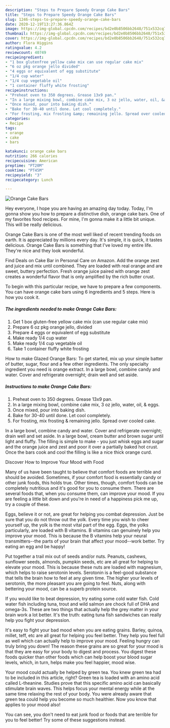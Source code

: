 ```yaml
---
description: "Steps to Prepare Speedy Orange Cake Bars"
title: "Steps to Prepare Speedy Orange Cake Bars"
slug: 1246-steps-to-prepare-speedy-orange-cake-bars
date: 2020-12-19T13:27:36.864Z
image: https://img-global.cpcdn.com/recipes/bd2e0b8506bb2648/751x532cq70/orange-cake-bars-recipe-main-photo.jpg
thumbnail: https://img-global.cpcdn.com/recipes/bd2e0b8506bb2648/751x532cq70/orange-cake-bars-recipe-main-photo.jpg
cover: https://img-global.cpcdn.com/recipes/bd2e0b8506bb2648/751x532cq70/orange-cake-bars-recipe-main-photo.jpg
author: Flora Higgins
ratingvalue: 4.2
reviewcount: 40749
recipeingredient:
- "1 box glutenfree yellow cake mix can use regular cake mix"
- "6 oz pkg orange jello divided"
- "4 eggs or equivalent of egg substitute"
- "1/4 cup water"
- "1/4 cup vegetable oil"
- "1 container fluffy white frosting"
recipeinstructions:
- "Preheat oven to 350 degrees. Grease 13x9 pan."
- "In a large mixing bowl, combine cake mix, 3 oz jello, water, oil, &amp; eggs."
- "Once mixed, pour into baking dish."
- "Bake for 30-40 until done. Let cool completely."
- "For frosting, mix frosting &amp; remaining jello. Spread over cooled cake."
categories:
- Recipe
tags:
- orange
- cake
- bars

katakunci: orange cake bars 
nutrition: 266 calories
recipecuisine: American
preptime: "PT20M"
cooktime: "PT45M"
recipeyield: "3"
recipecategory: Lunch

---
```



![Orange Cake Bars](https://img-global.cpcdn.com/recipes/bd2e0b8506bb2648/751x532cq70/orange-cake-bars-recipe-main-photo.jpg)

Hey everyone, I hope you are having an amazing day today. Today, I'm gonna show you how to prepare a distinctive dish, orange cake bars. One of my favorites food recipes. For mine, I'm gonna make it a little bit unique. This will be really delicious.

Orange Cake Bars is one of the most well liked of recent trending foods on earth. It is appreciated by millions every day. It's simple, it is quick, it tastes delicious. Orange Cake Bars is something that I've loved my entire life. They're nice and they look wonderful.

Find Deals on Cake Bar in Personal Care on Amazon. Add the orange zest and juice and mix until combined. They are loaded with real orange and are sweet, buttery perfection. Fresh orange juice paired with orange zest creates a wonderful flavor that is only amplified by the rich butter crust.


To begin with this particular recipe, we have to prepare a few components. You can have orange cake bars using 6 ingredients and 5 steps. Here is how you cook it.

<!--inarticleads1-->

##### The ingredients needed to make Orange Cake Bars:

1. Get 1 box gluten-free yellow cake mix (can use regular cake mix)
1. Prepare 6 oz pkg orange jello, divided
1. Prepare 4 eggs or equivalent of egg substitute
1. Make ready 1/4 cup water
1. Make ready 1/4 cup vegetable oil
1. Take 1 container fluffy white frosting


How to make Glazed Orange Bars: To get started, mix up your simple batter of butter, sugar, flour and a few other ingredients. The only specialty ingredient you need is orange extract. In a large bowl, combine candy and water. Cover and refrigerate overnight; drain well and set aside. 

<!--inarticleads2-->

##### Instructions to make Orange Cake Bars:

1. Preheat oven to 350 degrees. Grease 13x9 pan.
1. In a large mixing bowl, combine cake mix, 3 oz jello, water, oil, &amp; eggs.
1. Once mixed, pour into baking dish.
1. Bake for 30-40 until done. Let cool completely.
1. For frosting, mix frosting &amp; remaining jello. Spread over cooled cake.


In a large bowl, combine candy and water. Cover and refrigerate overnight; drain well and set aside. In a large bowl, cream butter and brown sugar until light and fluffy. The filling is simple to make - you just whisk eggs and sugar and the orange juice and zest and poor it over a partially baked hot crust. Once the bars cook and cool the filling is like a nice thick orange curd. 

Discover How to Improve Your Mood with Food


Many of us have been taught to believe that comfort foods are terrible and should be avoided. Sometimes, if your comfort food is essentially candy or other junk foods, this holds true. Other times, though, comfort foods can be completely nutritious and it's good for you to consume them. There are several foods that, when you consume them, can improve your mood. If you are feeling a little bit down and you're in need of a happiness pick me up, try a couple of these.

Eggs, believe it or not, are great for helping you combat depression. Just be sure that you do not throw out the yolk. Every time you wish to cheer yourself up, the yolk is the most vital part of the egg. Eggs, the yolks particularly, are loaded with B vitamins. B vitamins can genuinely help you improve your mood. This is because the B vitamins help your neural transmitters--the parts of your brain that affect your mood--work better. Try eating an egg and be happy!

Put together a trail mix out of seeds and/or nuts. Peanuts, cashews, sunflower seeds, almonds, pumpkin seeds, etc are all great for helping to elevate your mood. This is because these nuts are loaded with magnesium, which helps to raise serotonin levels. Serotonin is a feel-good substance that tells the brain how to feel at any given time. The higher your levels of serotonin, the more pleasant you are going to feel. Nuts, along with bettering your mood, can be a superb protein source.

If you would like to beat depression, try eating some cold water fish. Cold water fish including tuna, trout and wild salmon are chock full of DHA and omega-3s. These are two things that actually help the grey matter in your brain work a lot better. It's the truth: eating tuna fish sandwiches can really help you fight your depression. 

It's easy to fight your bad mood when you are eating grains. Barley, quinoa, millet, teff, etc are all great for helping you feel better. They help you feel full as well which can actually help to improve your mood. Feeling hungry can truly bring you down! The reason these grains are so great for your mood is that they are easy for your body to digest and process. You digest these foods quicker than other foods which can help boost your blood sugar levels, which, in turn, helps make you feel happier, mood wise.

Your mood could actually be helped by green tea. You knew green tea had to be included in this article, right? Green tea is loaded with an amino acid called L-theanine. Studies prove that this specific amino acid can basically stimulate brain waves. This helps focus your mental energy while at the same time relaxing the rest of your body. You were already aware that green tea could help you become so much healthier. Now you know that applies to your mood also!

You can see, you don't need to eat junk food or foods that are terrible for you to feel better! Try  some  of  these  suggestions  instead.

